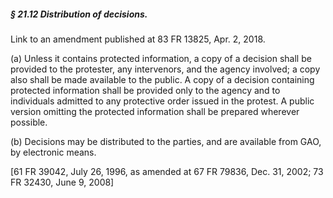 ##### § 21.12 Distribution of decisions. #####

Link to an amendment published at 83 FR 13825, Apr. 2, 2018.

(a) Unless it contains protected information, a copy of a decision shall be provided to the protester, any intervenors, and the agency involved; a copy also shall be made available to the public. A copy of a decision containing protected information shall be provided only to the agency and to individuals admitted to any protective order issued in the protest. A public version omitting the protected information shall be prepared wherever possible.

(b) Decisions may be distributed to the parties, and are available from GAO, by electronic means.

[61 FR 39042, July 26, 1996, as amended at 67 FR 79836, Dec. 31, 2002; 73 FR 32430, June 9, 2008]